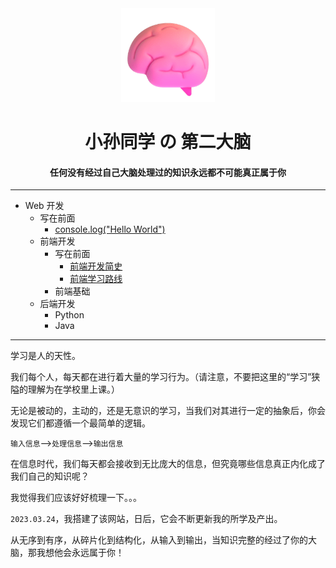 <div align="center">
<img src="./assets/img/logo.png" alt="Brain" width="150" />
<h1>小孙同学 の 第二大脑</h1>
<h4>任何没有经过自己大脑处理过的知识永远都不可能真正属于你</h4>
</div>

---

- Web 开发
  - 写在前面
    - [console.log("Hello World")](https://brain.sunguoqi.com/pages/9de702/)
  - 前端开发
    - 写在前面
      - [前端开发简史](https://brain.sunguoqi.com/pages/9207e1/)
      - [前端学习路线](https://brain.sunguoqi.com/pages/0ef920/)
    - 前端基础
  - 后端开发
    - Python
    - Java

---

学习是人的天性。

我们每个人，每天都在进行着大量的学习行为。（请注意，不要把这里的“学习”狭隘的理解为在学校里上课。）

无论是被动的，主动的，还是无意识的学习，当我们对其进行一定的抽象后，你会发现它们都遵循一个最简单的逻辑。

`输入信息`——>`处理信息`——>`输出信息`

在信息时代，我们每天都会接收到无比庞大的信息，但究竟哪些信息真正内化成了我们自己的知识呢？

我觉得我们应该好好梳理一下。。。

`2023.03.24`，我搭建了该网站，日后，它会不断更新我的所学及产出。

从无序到有序，从碎片化到结构化，从输入到输出，当知识完整的经过了你的大脑，那我想他会永远属于你！
